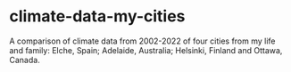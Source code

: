 # climate-data-my-cities
A comparison of climate data from 2002-2022 of four cities from my life and family: Elche, Spain; Adelaide, Australia; Helsinki, Finland and Ottawa, Canada.
